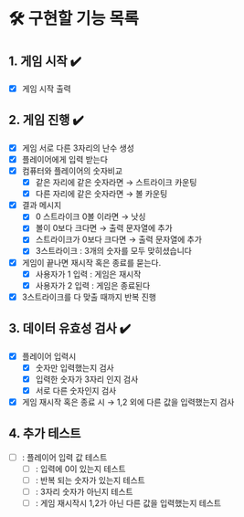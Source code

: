# 🛠️ 구현할 기능 목록
## 1. 게임 시작  ✔️
- [x] 게임 시작 출력

## 2. 게임 진행 ✔️
- [x] 게임 서로 다른 3자리의 난수 생성
- [x] 플레이어에게 입력 받는다
- [x] 컴퓨터와 플레이어의 숫자비교
  - [x] 같은 자리에 같은 숫자라면 → 스트라이크 카운팅
  - [x] 다른 자리에 같은 숫자라면 → 볼 카운팅
- [x] 결과 메시지 
  - [x] 0 스트라이크 0볼 이라면 → 낫싱
  - [x] 볼이 0보다 크다면 → 출력 문자열에 추가
  - [x] 스트라이크가 0보다 크다면 → 출력 문자열에 추가 
  - [x] 3스트라이크 : 3개의 숫자를 모두 맞히셨습니다
- [x] 게임이 끝나면 재시작 혹은 종료를 묻는다. 
  - [x] 사용자가 1 입력 : 게임은 재시작
  - [x] 사용자가 2 입력 : 게임은 종료된다
- [x] 3스트라이크를 다 맞출 때까지 반복 진행

## 3. 데이터 유효성 검사 ✔️
- [x] 플레이어 입력시 
  - [x] 숫자만 입력했는지 검사
  - [x] 입력한 숫자가 3자리 인지 검사 
  - [x] 서로 다른 숫자인지 검사
- [x] 게임 재시작 혹은 종료 시 → 1,2 외에 다른 값을 입력했는지 검사

## 4. 추가 테스트 
- [ ] : 플레이어 입력 값 테스트
  - [ ] : 입력에 0이 있는지 테스트
  - [ ] : 반복 되는 숫자가 있는지 테스트 
  - [ ] : 3자리 숫자가 아닌지 테스트
  - [ ] : 게임 재시작시 1,2가 아닌 다른 값을 입력했는지 테스트
